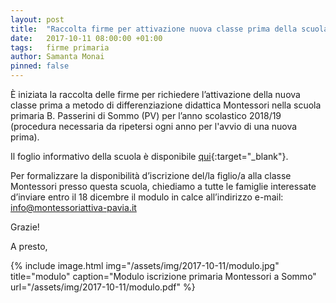 ```yaml
---
layout: post
title:  "Raccolta firme per attivazione nuova classe prima della scuola primaria per anno scolastico 2018/19"
date:   2017-10-11 08:00:00 +01:00
tags:   firme primaria
author: Samanta Monai
pinned: false
---
```


È iniziata la raccolta delle firme per richiedere l’attivazione della nuova classe prima a metodo di differenziazione didattica Montessori nella scuola primaria B. Passerini di Sommo (PV) per l’anno scolastico 2018/19 (procedura necessaria da ripetersi ogni anno per l'avvio di una nuova prima).

Il foglio informativo della scuola è disponibile [qui](/assets/img/2017-10-11/foglio_informativo_scuola_2017.pdf){:target="_blank"}.

Per formalizzare la disponibilità d’iscrizione del/la figlio/a alla classe Montessori presso questa scuola, chiediamo a tutte le famiglie interessate d’inviare entro il 18 dicembre il modulo in calce all’indirizzo e-mail: info@montessoriattiva-pavia.it 

Grazie!

A presto,

{% include image.html img="/assets/img/2017-10-11/modulo.jpg" title="modulo" caption="Modulo iscrizione primaria Montessori a Sommo" url="/assets/img/2017-10-11/modulo.pdf" %}
